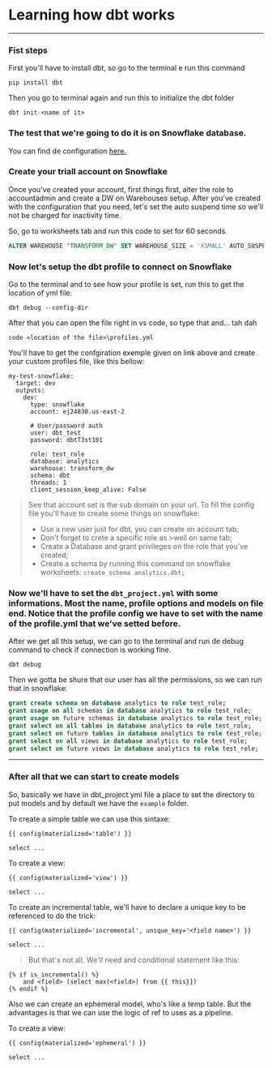 # Learning how dbt works
____
### Fist steps

First you'll have to install dbt, so go to the terminal e run this command

``` Shell
pip install dbt
```

Then you go to terminal again and run this to initialize the dbt folder

``` Shell
dbt init <name of it>
```

### The test that we're going to do it is on Snowflake database.

You can find de configuration [here.](https://docs.getdbt.com/reference/warehouse-profiles/snowflake-profile)

### Create your triall account on Snowflake
Once you've created your account, first things first, alter the role to accountadmin and create a DW on Warehouses setup.
After you've created with the configuration that you need, let's set the auto suspend time so we'll not be charged for inactivity time.

So, go to worksheets tab and run this code to set for 60 seconds.
``` SQL
ALTER WAREHOUSE "TRANSFORM_DW" SET WAREHOUSE_SIZE = 'XSMALL' AUTO_SUSPEND = 60 AUTO_RESUME = TRUE MIN_CLUSTER_COUNT = 1 MAX_CLUSTER_COUNT = 2 SCALING_POLICY = 'STANDARD' COMMENT = '';
```

### Now let's setup the dbt profile to connect on Snowflake
Go to the terminal and to see how your profile is set, run this to get the location of yml file:

``` Shell
dbt debug --config-dir

```

After that you can  open the file right in vs code, so type that and... tah dah

``` Shell
code <location of the file>\profiles.yml

```

You'll have to get the confgiration exemple given on link above and create your custom profiles file, like this bellow:

``` YML
my-test-snowflake:
  target: dev
  outputs:
    dev:
      type: snowflake
      account: ej24830.us-east-2

      # User/password auth
      user: dbt_test
      password: dbtT3st101

      role: test_role
      database: analytics
      warehouse: transform_dw
      schema: dbt
      threads: 1
      client_session_keep_alive: False

```
> See that account set is the sub domain on your url. To fill the config file you'll have to create some things on snowflake:
>- Use a new user just for dbt, you can create on account tab;
>- Don't forget to crete a specific role as >well on same tab;
>- Create a Database and grant privileges on the role that you've created;
>- Create a schema by running this command on snowflake worksheets: `create schema analytics.dbt;`

### Now we'll have to set the `dbt_project.yml` with some informations. Most the name, profile options and models on file end. Notice that the profile config we have to set with the name of the profile.yml that we've setted before.

After we get all this setup, we can go to the terminal and run de debug command to check if connection is working fine.

``` Shell
dbt debug
```

Then we gotta be shure that our user has all the permissions, so we can run that in snowflake:
``` SQL
grant create schema on database analytics to role test_role;
grant usage on all schemas in database analytics to role test_role;
grant usage on future schemas in database analytics to role test_role;
grant select on all tables in database analytics to role test_role;
grant select on future tables in database analytics to role test_role;
grant select on all views in database analytics to role test_role;
grant select on future views in database analytics to role test_role;
```
____
### After all that we can start to create models
So, basically we have in dbt_project.yml file a place to set the directory to put models and by default we have the `example` folder.

To create a simple table we can use this sintaxe:

``` YML
{{ config(materialized='table') }}

select ...
```

To create a view:

``` YML
{{ config(materialized='view') }}

select ...
```

To create an incremental table, we'll have to declare a unique key to be referenced to do the trick:

``` YML
{{ config(materialized='incremental', unique_key='<field name>') }}

select ...
```
> But that's not all. We'll need and conditional statement like this:

``` YML
{% if is_incremental() %}
    and <field> (select max(<field>) from {{ this}})
{% endif %}

```

Also we can create an ephemeral model, who's like a temp table. But the advantages is that we can use the logic of ref to uses as a pipeline.

To create a view:

``` YML
{{ config(materialized='ephemeral') }}

select ...
```

